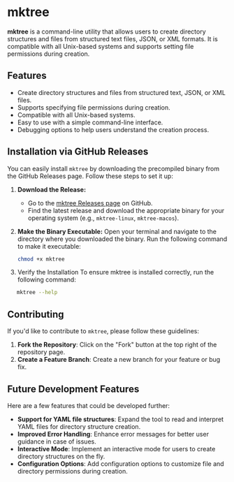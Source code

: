 # mktree

**mktree** is a command-line utility that allows users to create directory structures and files from structured text files, JSON, or XML formats. It is compatible with all Unix-based systems and supports setting file permissions during creation.

## Features

- Create directory structures and files from structured text, JSON, or XML files.
- Supports specifying file permissions during creation.
- Compatible with all Unix-based systems.
- Easy to use with a simple command-line interface.
- Debugging options to help users understand the creation process.

## Installation via GitHub Releases

You can easily install `mktree` by downloading the precompiled binary from the GitHub Releases page. Follow these steps to set it up:

1. **Download the Release:**
   - Go to the [mktree Releases page](https://github.com/Vivekmauli14/mktree/releases) on GitHub.
   - Find the latest release and download the appropriate binary for your operating system (e.g., `mktree-linux`, `mktree-macos`).

2. **Make the Binary Executable:**
   Open your terminal and navigate to the directory where you downloaded the binary. Run the following command to make it executable:
   ```bash
   chmod +x mktree

3. Verify the Installation
   To ensure mktree is installed correctly, run the following command:

  ```bash
     mktree --help
  ```

## Contributing

If you'd like to contribute to `mktree`, please follow these guidelines:

1. **Fork the Repository**: Click on the "Fork" button at the top right of the repository page.
2. **Create a Feature Branch**: Create a new branch for your feature or bug fix.

## Future Development Features

Here are a few features that could be developed further:

- **Support for YAML file structures**: Expand the tool to read and interpret YAML files for directory structure creation.
- **Improved Error Handling**: Enhance error messages for better user guidance in case of issues.
- **Interactive Mode**: Implement an interactive mode for users to create directory structures on the fly.
- **Configuration Options**: Add configuration options to customize file and directory permissions during creation.
